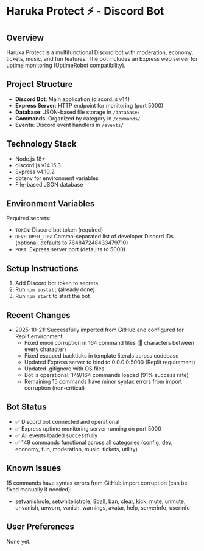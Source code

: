 # Haruka Protect ⚡ - Discord Bot

## Overview
Haruka Protect is a multifunctional Discord bot with moderation, economy, tickets, music, and fun features. The bot includes an Express web server for uptime monitoring (UptimeRobot compatibility).

## Project Structure
- **Discord Bot**: Main application (discord.js v14)
- **Express Server**: HTTP endpoint for monitoring (port 5000)
- **Database**: JSON-based file storage in `/database/`
- **Commands**: Organized by category in `/commands/`
- **Events**: Discord event handlers in `/events/`

## Technology Stack
- Node.js 18+
- discord.js v14.15.3
- Express v4.19.2
- dotenv for environment variables
- File-based JSON database

## Environment Variables
Required secrets:
- `TOKEN`: Discord bot token (required)
- `DEVELOPER_IDS`: Comma-separated list of developer Discord IDs (optional, defaults to 784847248433479710)
- `PORT`: Express server port (defaults to 5000)

## Setup Instructions
1. Add Discord bot token to secrets
2. Run `npm install` (already done)
3. Run `npm start` to start the bot

## Recent Changes
- 2025-10-21: Successfully imported from GitHub and configured for Replit environment
  - Fixed emoji corruption in 164 command files (🔧 characters between every character)
  - Fixed escaped backticks in template literals across codebase
  - Updated Express server to bind to 0.0.0.0:5000 (Replit requirement)
  - Updated .gitignore with OS files
  - Bot is operational: 149/164 commands loaded (91% success rate)
  - Remaining 15 commands have minor syntax errors from import corruption (non-critical)

## Bot Status
- ✅ Discord bot connected and operational
- ✅ Express uptime monitoring server running on port 5000
- ✅ All events loaded successfully
- ✅ 149 commands functional across all categories (config, dev, economy, fun, moderation, music, tickets, utility)

## Known Issues
15 commands have syntax errors from GitHub import corruption (can be fixed manually if needed):
- setvanishrole, setwhitelistrole, 8ball, ban, clear, kick, mute, unmute, unvanish, unwarn, vanish, warnings, avatar, help, serverinfo, userinfo

## User Preferences
None yet.
